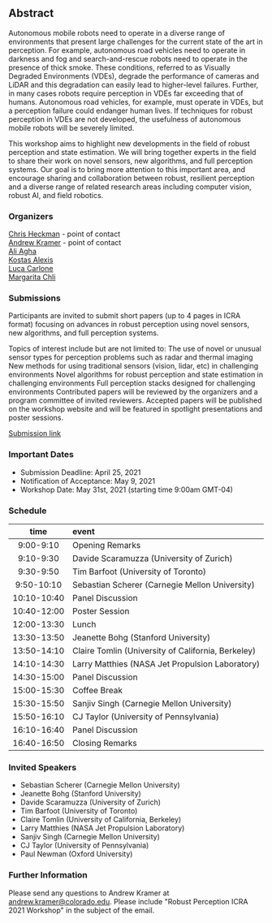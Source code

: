 ## Abstract

Autonomous mobile robots need to operate in a diverse range of environments that present large challenges for the current state of the art in perception. For example, autonomous road vehicles need to operate in darkness and fog and search-and-rescue robots need to operate in the presence of thick smoke. These conditions, referred to as Visually Degraded Environments (VDEs), degrade the performance of cameras and LiDAR and this degradation can easily lead to higher-level failures. Further, in many cases robots require perception in VDEs far exceeding that of humans. Autonomous road vehicles, for example, must operate in VDEs, but a perception failure could endanger human lives. If techniques for robust perception in VDEs are not developed, the usefulness of autonomous mobile robots will be severely limited.

This workshop aims to highlight new developments in the field of robust perception and state estimation. We will bring together experts in the field to share their work on novel sensors, new algorithms, and full perception systems. Our goal is to bring more attention to this important area, and encourage sharing and collaboration between robust, resilient perception and a diverse range of related research areas including computer vision, robust AI, and field robotics.

### Organizers
[Chris Heckman](http://www.ristoffer.ch/) - point of contact  
[Andrew Kramer](http://www.andrewjkramer.net/) - point of contact  
[Ali Agha](http://aliagha.site/)  
[Kostas Alexis](http://www.kostasalexis.com/)  
[Luca Carlone](https://lucacarlone.mit.edu/)  
[Margarita Chli](http://www.v4rl.ethz.ch)  

### Submissions
Participants are invited to submit short papers (up to 4 pages in ICRA format) focusing on advances in robust perception using novel sensors, new algorithms, and full perception systems. 
 
Topics of interest include but are not limited to:
The use of novel or unusual sensor types for perception problems such as radar and thermal imaging
New methods for using traditional sensors (vision, lidar, etc) in challenging environments
Novel algorithms for robust perception and state estimation in challenging environments
Full perception stacks designed for challenging environments
Contributed papers will be reviewed by the organizers and a program committee of invited reviewers. Accepted papers will be published on the workshop website and will be featured in spotlight presentations and poster sessions. 
 
[Submission link](https://easychair.org/conferences/?conf=icra21wrpce)
 
### Important Dates
- Submission Deadline: April 25, 2021
- Notification of Acceptance: May 9, 2021
- Workshop Date: May 31st, 2021 (starting time 9:00am GMT-04)

### Schedule
| time | event |
|:----------------:|:-----------------|
| 9:00-9:10      | Opening Remarks |
| 9:10-9:30      | Davide Scaramuzza (University of Zurich)      |
| 9:30-9:50   | Tim Barfoot (University of Toronto)       |
| 9:50-10:10   | Sebastian Scherer (Carnegie Mellon University)    |
| 10:10-10:40   | Panel Discussion      |
| 10:40-12:00  | Poster Session      |
| 12:00-13:30   | Lunch      |
| 13:30-13:50  |    Jeanette Bohg (Stanford University)  |
|  13:50-14:10 |     Claire Tomlin (University of California, Berkeley) |
|  14:10-14:30 |     Larry Matthies (NASA Jet Propulsion Laboratory) |
|  14:30-15:00 |    Panel Discussion   |
|  15:00-15:30 |    Coffee Break   |
|  15:30-15:50 |   Sanjiv Singh (Carnegie Mellon University)   |
|  15:50-16:10 |   CJ Taylor (University of Pennsylvania)   |
|  16:10-16:40 |   Panel Discussion    |
|  16:40-16:50 |   Closing Remarks    |
 
### Invited Speakers
 - Sebastian Scherer (Carnegie Mellon University)
 - Jeanette Bohg (Stanford University)
 - Davide Scaramuzza (University of Zurich)
 - Tim Barfoot (University of Toronto)
 - Claire Tomlin (University of California, Berkeley)
 - Larry Matthies (NASA Jet Propulsion Laboratory)
 - Sanjiv Singh (Carnegie Mellon University)
 - CJ Taylor (University of Pennsylvania)
 - Paul Newman (Oxford University)

### Further Information
Please send any questions to Andrew Kramer at [andrew.kramer@colorado.edu](andrew.kramer@colorado.edu). Please include "Robust Perception ICRA 2021 Workshop" in the subject of the email.
